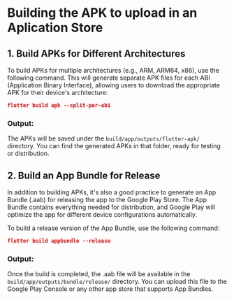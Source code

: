 # Building the APK to upload in an Aplication Store

## 1. Build APKs for Different Architectures
To build APKs for multiple architectures (e.g., ARM, ARM64, x86), use the following command. This will generate separate APK files for each ABI (Application Binary Interface), allowing users to download the appropriate APK for their device's architecture:


```json
flutter build apk --split-per-abi
```


### Output:
The APKs will be saved under the ```build/app/outputs/flutter-apk/``` directory. You can find the generated APKs in that folder, ready for testing or distribution.

## 2. Build an App Bundle for Release
In addition to building APKs, it's also a good practice to generate an App Bundle (.aab) for releasing the app to the Google Play Store. The App Bundle contains everything needed for distribution, and Google Play will optimize the app for different device configurations automatically.

To build a release version of the App Bundle, use the following command:

```json
flutter build appbundle --release
```

### Output:
Once the build is completed, the .aab file will be available in the ```build/app/outputs/bundle/release/``` directory. You can upload this file to the Google Play Console or any other app store that supports App Bundles.
